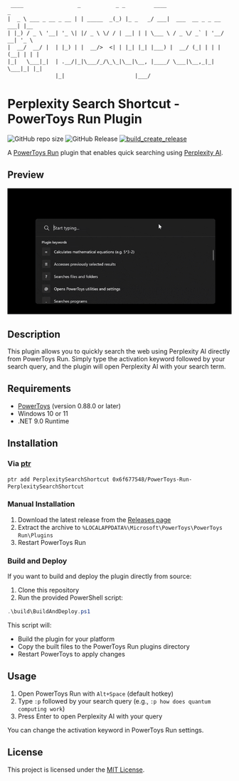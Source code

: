 ```
                                                               
 ____                 _           _ _         ____                      _     
|  _ \ ___ _ __ _ __ | | _____  _(_) |_ _   _/ ___|  ___  __ _ _ __ ___| |__  
| |_) / _ \ '__| '_ \| |/ _ \ \/ / | __| | | \___ \ / _ \/ _` | '__/ __| '_ \ 
|  __/  __/ |  | |_) | |  __/>  <| | |_| |_| |___) |  __/ (_| | | | (__| | | |
|_|   \___|_|  | .__/|_|\___/_/\_\_|\__|\__, |____/ \___|\__,_|_|  \___|_| |_|
               |_|                      |___/                                 
```

# Perplexity Search Shortcut - PowerToys Run Plugin

![GitHub repo size](https://img.shields.io/github/repo-size/0x6f677548/PowerToys-Run-PerplexitySearchShortcut)
![GitHub Release](https://img.shields.io/github/v/release/0x6f677548/PowerToys-Run-PerplexitySearchShortcut)
[![build_create_release](https://go.hugobatista.com/gh/PowerToys-Run-PerplexitySearchShortcut/actions/workflows/build-create-release.yml/badge.svg)](https://go.hugobatista.com/gh/PowerToys-Run-PerplexitySearchShortcut/actions/workflows/build-create-release.yml)

A [PowerToys Run](https://aka.ms/PowerToysOverview#powertoys-run) plugin that enables quick searching using [Perplexity AI](https://perplexity.ai/).

## Preview

![Preview of the plugin in action](./screenshots/perplexitysearchshortcut-demo1-zoom.gif)


## Description

This plugin allows you to quickly search the web using Perplexity AI directly from PowerToys Run. Simply type the activation keyword followed by your search query, and the plugin will open Perplexity AI with your search term.

## Requirements

- [PowerToys](https://github.com/microsoft/PowerToys) (version 0.88.0 or later)
- Windows 10 or 11
- .NET 9.0 Runtime

## Installation

### Via [ptr](https://github.com/8LWXpg/ptr)

```shell
ptr add PerplexitySearchShortcut 0x6f677548/PowerToys-Run-PerplexitySearchShortcut
```

### Manual Installation

1. Download the latest release from the [Releases page](https://go.hugobatista.com/gh/PowerToys-Run-PerplexitySearchShortcut/releases)
2. Extract the archive to `%LOCALAPPDATA%\Microsoft\PowerToys\PowerToys Run\Plugins`
3. Restart PowerToys Run

### Build and Deploy

If you want to build and deploy the plugin directly from source:

1. Clone this repository
2. Run the provided PowerShell script:

```powershell
.\build\BuildAndDeploy.ps1
```

This script will:
- Build the plugin for your platform
- Copy the built files to the PowerToys Run plugins directory
- Restart PowerToys to apply changes

## Usage

1. Open PowerToys Run with `Alt+Space` (default hotkey)
2. Type `:p` followed by your search query (e.g., `:p how does quantum computing work`)
3. Press Enter to open Perplexity AI with your query

You can change the activation keyword in PowerToys Run settings.

## License

This project is licensed under the [MIT License](LICENSE).
